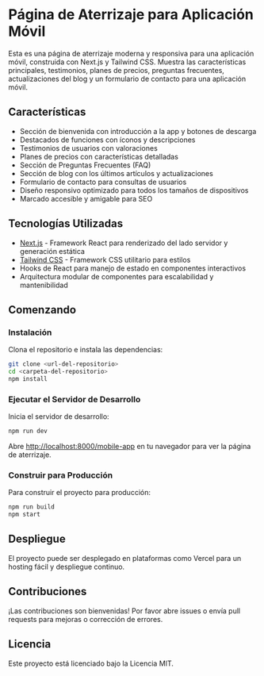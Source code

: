 # Página de Aterrizaje para Aplicación Móvil

Esta es una página de aterrizaje moderna y responsiva para una aplicación móvil, construida con Next.js y Tailwind CSS. Muestra las características principales, testimonios, planes de precios, preguntas frecuentes, actualizaciones del blog y un formulario de contacto para una aplicación móvil.

## Características

- Sección de bienvenida con introducción a la app y botones de descarga
- Destacados de funciones con íconos y descripciones
- Testimonios de usuarios con valoraciones
- Planes de precios con características detalladas
- Sección de Preguntas Frecuentes (FAQ)
- Sección de blog con los últimos artículos y actualizaciones
- Formulario de contacto para consultas de usuarios
- Diseño responsivo optimizado para todos los tamaños de dispositivos
- Marcado accesible y amigable para SEO

## Tecnologías Utilizadas

- [Next.js](https://nextjs.org) - Framework React para renderizado del lado servidor y generación estática
- [Tailwind CSS](https://tailwindcss.com) - Framework CSS utilitario para estilos
- Hooks de React para manejo de estado en componentes interactivos
- Arquitectura modular de componentes para escalabilidad y mantenibilidad

## Comenzando

### Instalación

Clona el repositorio e instala las dependencias:

```bash
git clone <url-del-repositorio>
cd <carpeta-del-repositorio>
npm install
```

### Ejecutar el Servidor de Desarrollo

Inicia el servidor de desarrollo:

```bash
npm run dev
```

Abre [http://localhost:8000/mobile-app](http://localhost:8000/mobile-app) en tu navegador para ver la página de aterrizaje.

### Construir para Producción

Para construir el proyecto para producción:

```bash
npm run build
npm start
```

## Despliegue

El proyecto puede ser desplegado en plataformas como Vercel para un hosting fácil y despliegue continuo.

## Contribuciones

¡Las contribuciones son bienvenidas! Por favor abre issues o envía pull requests para mejoras o corrección de errores.

## Licencia

Este proyecto está licenciado bajo la Licencia MIT.
